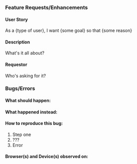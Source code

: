 ### Feature Requests/Enhancements
#### User Story
As a {type of user}, I want {some goal} so that {some reason}

#### Description
What's it all about?

#### Requestor
Who's asking for it?

### Bugs/Errors
#### What should happen:

#### What happened instead:

#### How to reproduce this bug:
1. Step one
2. ???
3. Error

#### Browser(s) and Device(s) observed on:

<!-- Don't forget to add labels to this issue after you create it! -->
